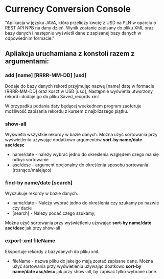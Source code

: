 # Currency Conversion Console
"Aplikacja w języku JAVA, która przeliczy kwotę z USD na PLN
w oparciu o REST API NPB na dany dzień.
Wynik zostanie zapisany do pliku XML oraz bazy danych i następnie
wyświetli dane z zapisanej bazy danych w odpowiednim formacie."

## Apliakcja uruchamiana z konstoli razem z argumentami:

### add [name] [RRRR-MM-DD] [usd]
Dodaje do bazy danych rekord przyjmując nazwę [name]
datę w formacie [RRRR-MM-DD] oraz koszt w USD [usd],
Następnie wyświetla utworzony rekord i dodaje go do pliku Saved_records.xml

W przypadku podania daty będącej weekednem program zaoferuje możliwość zapisania rekordu z kursem z najbliższego piątku.

### show-all
Wyświetla wszystkie rekordy w bazie danych.
Można użyć sortowania przy wyświetleniu używając dodatkowo argumentów **sort-by name/date asc/desc**
- name/date - należy wybrać jedno do określenia względem czego ma się odbyć sortowanie
- asc/desc - argument opcjonalny do określenia sposobu sortowania (rosnąco/malejąco)


### find-by name/date [search]
Wyszukuje rekordy w bazie danych.
- name/date - Należy wybrać jedno do określenia czy szukamy po nazwie czy dacie
- [search] - Nalezy podać czego szukamy;

Można użyć sortowania przy wyświetleniu używając **sort-by name/date asc/desc** jak przy show-all

### export-xml fileName
Eksportuje rekordy z bazydanych do pliku xml.
- fileName - nazwa pliku do jakeigo mają zostać zapisane dane.
Można użyć sortowania przy wyświetleniu używając doatkowo **sort-by name/date asc/desc** jak przy show-all, by zapisać tylko wybrane dane.
